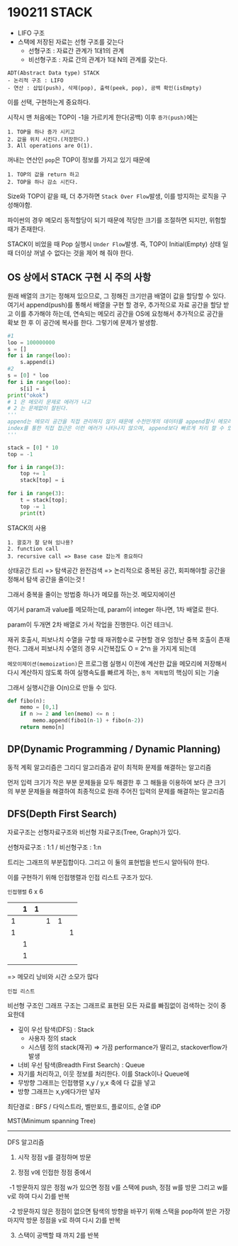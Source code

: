 # 190211 STACK

* LIFO 구조
* 스택에 저장된 자료는 선형 구조를 갖는다
  * 선형구조 : 자료간 관계가 1대1의 관계
  * 비선형구조 : 자료 간의 관계가 1대 N의 관계를 갖는다.

```
ADT(Abstract Data type) STACK
- 논리적 구조 : LIFO
- 연산 : 삽입(push), 삭제(pop), 출력(peek, pop), 공백 확인(isEmpty)
```

이를 선택, 구현하는게 중요하다.

시작시 맨 처음에는 TOP이 -1을 가르키게 한다(공백) 이후 `증가(push)`에는

	1. TOP을 하나 증가 시키고
	2. 값을 위치 시킨다.(저장한다.)
	3. All operations are O(1).

꺼내는 연산인 `pop`은 TOP이 정보를 가지고 있기 때문에

	1. TOP의 값을 return 하고
	2. TOP을 하나 감소 시킨다.

Size와 TOP이 같을 때, 더 추가하면 `Stack Over Flow`발생, 이를 방지하는 로직을 구성해야함.

파이썬의 경우 메모리 동적할당이 되기 때문에 적당한 크기를 조절하면 되지만, 위험할 때가 존재한다.

STACK이 비었을 때 Pop 실행시 `Under Flow`발생. 즉, TOP이 Initial(Empty) 상태 일 때 더이상 꺼낼 수 없다는 것을 제어 해 줘야 한다.

## OS 상에서 STACK 구현 시 주의 사항

원래 배열의 크기는 정해져 있으므로, 그 정해진 크기만큼 배열이 값을 할당할 수 있다. 여기서 append(push)를 통해서 배열을 구현 할 경우, 추가적으로 자료 공간을 할당 받고 이를 추가해야 하는데, 연속되는 메모리 공간을 OS에 요청해서 추가적으로 공간을 확보 한 후 이 공간에 복사를 한다. 그렇기에 문제가 발생함.

```python
#1
loo = 100000000
s = []
for i in range(loo):
    s.append(i)
#2
s = [0] * loo
for i in range(loo):
    s[i] = i
print("okok")
# 1 은 메모리 문제로 에러가 나고
# 2 는 문제없이 잘된다.
'''
append는 메모리 공간을 직접 관리하지 않기 때문에 수천만개의 데이터를 append할시 메모리 에러가 날 수 있으나
index를 통한 직접 접근은 이런 에러가 나타나지 않으며, append보다 빠르게 처리 할 수 있다.
'''

```

```python
stack = [0] * 10
top = -1

for i in range(3):
    top += 1
    stack[top] = i
    
for i in range(3):
    t = stack[top];
    top -= 1
    print(t)
```

STACK의 사용

 	1. 괄호가 잘 닫혀 있나용?
 	2. function call
 	3. recursive call => Base case 잡는게 중요하다

상태공간 트리 => 탐색공간 완전검색 => 논리적으로 중복된 공간, 회피해야할 공간을 정해서 탐색 공간을 줄이는것 !

그래서 중복을 줄이는 방법중 하나가 메모를 하는것. 메모지에이션

여기서 param과 value를 메모하는데, param이 integer 하나면, 1차 배열로 한다.

param이 두개면 2차 배열로 가서 작업을 진행한다. 이건 테크닉.



재귀 호출시, 피보나치 수열을 구할 때 재귀함수로 구현할 경우 엄청난 중복 호출이 존재한다. 그래서 피보나치 수열의 경우 시간복잡도 O = 2^n 을 가지게 되는데

`메모이제이션(memoization)`은 프로그램 실행시 이전에 계산한 값을 메모리에 저장해서 다시 계산하지 않도록 하여 실행속도를 빠르게 하는, `동적 계획법`의 핵심이 되는 기술

그래서 실행시간을 O(n)으로 만들 수 있다.

```python
def fibo(n):
    memo = [0,1]
    if n >= 2 and len(memo) <= n :
        memo.append(fibo1(n-1) + fibo(n-2))
    return memo[n]
```

## DP(Dynamic Programming / Dynamic Planning)

동적 계획 알고리즘은 그리디 알고리즘과 같이 최적화 문제를 해결하는 알고리즘

먼저 입력 크기가 작은 부분 문제들을 모두 해결한 후 그 해들을 이용하여 보다 큰 크기의 부분 문제들을 해결하여 최종적으로 원래 주어진 입력의 문제를 해결하는 알고리즘

## DFS(Depth First Search)

자료구조는 선형자료구조와 비선형 자료구조(Tree, Graph)가 있다.

선형자료구조 : 1:1 / 비선형구조 : 1:n

트리는 그래프의 부분집합이다. 그리고 이 둘의 표현법을 반드시 알아둬야 한다.

이를 구현하기 위해 인접행렬과 인접 리스트 구조가 있다.

`인접행렬` 6 x 6

|      | 1    | 1    |      |      |      |
| ---- | ---- | ---- | ---- | ---- | ---- |
| 1    |      |      | 1    | 1    |      |
| 1    |      |      |      |      | 1    |
|      | 1    |      |      |      |      |
|      | 1    |      |      |      |      |
|      |      |      |      |      |      |

=> 메모리 낭비와 시간 소모가 많다

`인접 리스트`

비선형 구조인 그래프 구조는 그래프로 표현된 모든 자료를 빠짐없이 검색하는 것이 중요한데

* 깊이 우선 탐색(DFS) : Stack
  * 사용자 정의 stack
  * 시스템 정의 stack(재귀) => 가끔 performance가 딸리고, stackoverflow가 발생
* 너비 우선 탐색(Breadth First Search) : Queue
* 자기를 처리하고, 이웃 정보를 처리한다. 이를 Stack이나 Queue에
* 무방향 그래프는 인접행렬 x,y / y,x 축에 다 값을 넣고
* 방향 그래프는 x,y에다가만 넣자

최단경로 : BFS / 다익스트라, 벨만포드, 플로이드, 순열 iDP

MST(Minimum spanning Tree)

***

DFS 알고리즘

1) 시작 정점 v를 결정하며 방문

2) 정점 v에 인접한 정점 중에서

​	-1 방문하지 않은 정점 w가 있으면 정점 v를 스택에 push, 정점 w를 방문 그리고 w를 v로 하여 다시 2)를 반복

​	-2 방문하지 않은 정점이 없으면 탐색의 방향을 바꾸기 위해 스택을 pop하여 받은 가장 마지막 방문 정점을 v로 하여 다시 2)를 반복

3) 스택이 공백할 때 까지 2를 반복

```python

```

